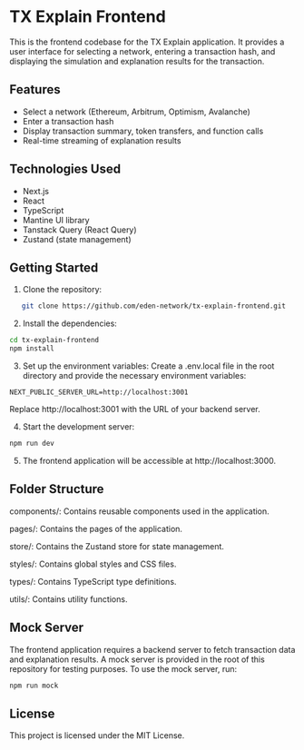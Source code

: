 # TX Explain Frontend

This is the frontend codebase for the TX Explain application. It provides a user interface for selecting a network, entering a transaction hash, and displaying the simulation and explanation results for the transaction.

## Features

- Select a network (Ethereum, Arbitrum, Optimism, Avalanche)
- Enter a transaction hash
- Display transaction summary, token transfers, and function calls
- Real-time streaming of explanation results

## Technologies Used

- Next.js
- React
- TypeScript
- Mantine UI library
- Tanstack Query (React Query)
- Zustand (state management)

## Getting Started

1. Clone the repository:

```bash
   git clone https://github.com/eden-network/tx-explain-frontend.git
```

2. Install the dependencies:
```bash
cd tx-explain-frontend
npm install
```

3. Set up the environment variables: Create a .env.local file in the root directory and provide the necessary environment variables:
```
NEXT_PUBLIC_SERVER_URL=http://localhost:3001
```
Replace http://localhost:3001 with the URL of your backend server.

4. Start the development server:
```bash
npm run dev
```

5. The frontend application will be accessible at http://localhost:3000.

## Folder Structure
components/: Contains reusable components used in the application.

pages/: Contains the pages of the application.

store/: Contains the Zustand store for state management.

styles/: Contains global styles and CSS files.

types/: Contains TypeScript type definitions.

utils/: Contains utility functions.

## Mock Server
The frontend application requires a backend server to fetch transaction data and explanation results. A mock server is provided in the root of this repository for testing purposes. To use the mock server, run:
    
```bash
npm run mock
```

## License
This project is licensed under the MIT License.